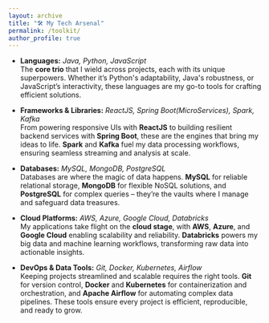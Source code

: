 ```yaml
---
layout: archive
title: "🛠️ My Tech Arsenal"
permalink: /toolkit/
author_profile: true
---
```


<!-- {% include base_path %}


{% for post in site.portfolio %}
  {% include archive-single.html %}
{% endfor %} -->



- **Languages:** *Java, Python, JavaScript*  
  The **core trio** that I wield across projects, each with its unique superpowers. Whether it’s Python's adaptability, Java's robustness, or JavaScript’s interactivity, these languages are my go-to tools for crafting efficient solutions.

- **Frameworks & Libraries:** *ReactJS, Spring Boot(MicroServices), Spark, Kafka*  
  From powering responsive UIs with **ReactJS** to building resilient backend services with **Spring Boot**, these are the engines that bring my ideas to life. **Spark** and **Kafka** fuel my data processing workflows, ensuring seamless streaming and analysis at scale.

- **Databases:** *MySQL, MongoDB, PostgreSQL*  
  Databases are where the magic of data happens. **MySQL** for reliable relational storage, **MongoDB** for flexible NoSQL solutions, and **PostgreSQL** for complex queries – they’re the vaults where I manage and safeguard data treasures.

- **Cloud Platforms:** *AWS, Azure, Google Cloud, Databricks*  
  My applications take flight on the **cloud stage**, with **AWS**, **Azure**, and **Google Cloud** enabling scalability and reliability. **Databricks** powers my big data and machine learning workflows, transforming raw data into actionable insights.

- **DevOps & Data Tools:** *Git, Docker, Kubernetes, Airflow*  
  Keeping projects streamlined and scalable requires the right tools. **Git** for version control, **Docker** and **Kubernetes** for containerization and orchestration, and **Apache Airflow** for automating complex data pipelines. These tools ensure every project is efficient, reproducible, and ready to grow.


